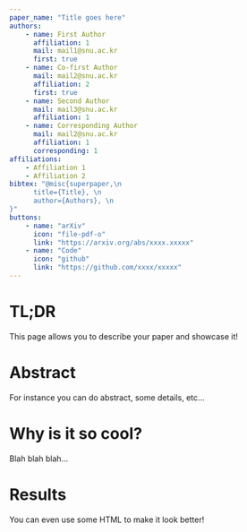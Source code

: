```yaml
---
paper_name: "Title goes here"
authors:
    - name: First Author
      affiliation: 1
      mail: mail1@snu.ac.kr
      first: true
    - name: Co-first Author
      mail: mail2@snu.ac.kr
      affiliation: 2
      first: true
    - name: Second Author
      mail: mail3@snu.ac.kr
      affiliation: 1
    - name: Corresponding Author
      mail: mail2@snu.ac.kr
      affiliation: 1
      corresponding: 1
affiliations:
    - Affiliation 1
    - Affiliation 2
bibtex: "@misc{superpaper,\n
      title={Title}, \n
      author={Authors}, \n
}"
buttons:
    - name: "arXiv"
      icon: "file-pdf-o"
      link: "https://arxiv.org/abs/xxxx.xxxxx"
    - name: "Code"
      icon: "github"
      link: "https://github.com/xxxx/xxxxx"
---
```


# TL;DR

This page allows you to describe your paper and showcase it!

# Abstract

For instance you can do abstract, some details, etc...

# Why is it so cool?
Blah blah blah...

# Results
You can even use some HTML to make it look better!
